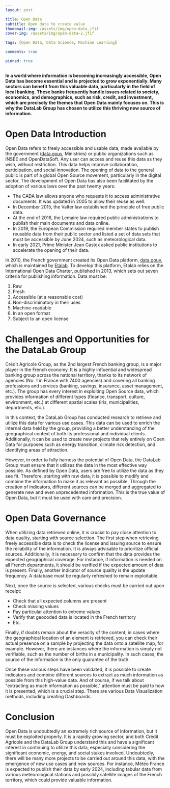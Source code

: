 ```yaml
---
layout: post

title: Open Data
subtitle: Open data to create value
thumbnail-img: /assets/img/open-data.jfif
cover-img: /assets/img/open-data-2.jfif

tags: [Open Data, Data Science, Machine Learning]

comments: true

pinned: true
---
```


**In a world where information is becoming increasingly accessible, Open Data has become essential and is projected to grow exponentially. Many sectors can benefit from this valuable data, particularly in the field of local banking. These banks frequently handle issues related to society, economics, and demographics, such as risk, credit, and investment, which are precisely the themes that Open Data mainly focuses on. This is why the DataLab Group has chosen to utilize this thriving new source of information.**

# Open Data Introduction

Open Data refers to freely accessible and usable data, made available by the government ([data.gouv](https://www.data.gouv.fr/fr/), Ministries) or public organizations such as INSEE and OpenDataSoft. Any user can access and reuse this data as they wish, without restriction. This data helps improve collaboration, participation, and social innovation. The opening of data to the general public is part of a global Open Source movement, particularly in the digital sector. The development of Open Data has also been facilitated by the adoption of various laws over the past twenty years:

* The CADA law allows anyone who requests it to access administrative documents. It was updated in 2005 to allow their reuse as well.
* In December 2015, the Valter law established the principle of free public data.
* At the end of 2016, the Lemaire law required public administrations to publish their main documents and data online.
* In 2019, the European Commission required member states to publish reusable data from their public sector and listed a set of data sets that must be accessible by June 2024, such as meteorological data.
* In early 2021, Prime Minister Jean Castex asked public institutions to accelerate the opening of their data.

In 2010, the French government created its Open Data platform, [data.gouv](https://www.data.gouv.fr/fr/), which is maintained by [Etalab](https://www.etalab.gouv.fr/). To develop this platform, Etalab relies on the International Open Data Charter, published in 2013, which sets out seven criteria for publishing information. Data must be:
1. Raw
2. Fresh
3. Accessible (at a reasonable cost)
4. Non-discriminatory in their uses
5. Machine-readable
6. In an open format
7. Subject to an open license

# Challenges and Opportunities for the DataLab Group

Crédit Agricole Group, as the 2nd largest French banking group, is a major player in the French economy. It is a highly influential and widespread banking group across the national territory, thanks to its network of agencies (No. 1 in France with 7400 agencies) and covering all banking professions and services (banking, savings, insurance, asset management, etc.). The group has every interest in exploiting Open Source data, which provides information of different types (finance, transport, culture, environment, etc.) at different spatial scales (iris, municipalities, departments, etc.).

In this context, the DataLab Group has conducted research to retrieve and utilize this data for various use cases. This data can be used to enrich the internal data held by the group, providing a better understanding of the geographical context of both its professional and individual clients. Additionally, it can be used to create new projects that rely entirely on Open Data for purposes such as energy transition, climate risk detection, and identifying areas of attraction.

However, in order to fully harness the potential of Open Data, the DataLab Group must ensure that it utilizes the data in the most effective way possible. As defined by Open Data, users are free to utilize the data as they see fit. Therefore, starting with raw data, it is possible to modify and combine the information to make it as relevant as possible. Through the creation of indicators, different sources can be merged and aggregated to generate new and even unprecedented information. This is the true value of Open Data, but it must be used with care and precision.

# Open Data Governance

When utilizing data retrieved online, it is crucial to pay close attention to data quality, starting with source selection. The first step when retrieving freely accessible data is to check the license and issuing source to ensure the reliability of the information. It is always advisable to prioritize official sources. Additionally, it is necessary to confirm that the data provides the expected geographical coverage. For instance, if information is needed on all French departments, it should be verified if the expected amount of data is present. Finally, another indicator of source quality is the update frequency. A database must be regularly refreshed to remain exploitable.

Next, once the source is selected, various checks must be carried out upon receipt:

* Check that all expected columns are present
* Check missing values
* Pay particular attention to extreme values
* Verify that geocoded data is located in the French territory
* Etc.

Finally, if doubts remain about the veracity of the content, in cases where the geographical location of an element is retrieved, you can check their actual presence on a sample by projecting the data onto a satellite map, for example. However, there are instances where the information is simply not verifiable, such as the number of births in a municipality. In such cases, the source of the information is the only guarantee of the truth.

Once these various steps have been validated, it is possible to create indicators and combine different sources to extract as much information as possible from this high-value data. And of course, if we talk about "extracting as much information as possible," attention must be paid to how it is presented, which is a crucial step. There are various Data Visualization methods, including creating Dashboards.

# Conclusion

Open Data is undoubtedly an extremely rich source of information, but it must be exploited properly. It is a rapidly growing sector, and both Crédit Agricole and the DataLab Group understand this and have a significant interest in continuing to utilize this data, especially considering the significant economic, energy, and social stakes involved. Undoubtedly, there will be many more projects to be carried out around this data, with the emergence of new use cases and new sources. For instance, Météo France is expected to publish their data by early 2024, including tabular data from various meteorological stations and possibly satellite images of the French territory, which could provide valuable information.
